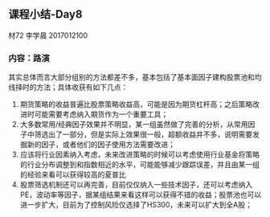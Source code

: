 ## 课程小结-Day8

材72 李学晨 2017012100



### 内容：路演

其实总体而言大部分组别的方法都差不多，基本包括了基本面因子建构股票池和均线择时的方法；具体收获有如下几点：

1. 期货策略的收益普遍比股票策略收益高，可能是因为期货杠杆高；之后策略改进时可能需要考虑纳入期货作为一个重要工具；
2. 大多数常用/经典因子效果并不明显，某一组虽然做了完善的分析，从常用因子中筛选出了一部分，但是实际上效果很一般，超额收益并不多，说明需要发掘新的因子，或者他们的因子使用方法需要改进；
3. 应该将行业因素纳入考虑，未来改进策略的时候可以考虑使用行业基金将策略的行业分布调整到和指数相近的水平，可能能够减少跟踪误差，并且由某一组的经验来看可以获得较高的夏普比
4. 股票筛选机制还可以再完善，目前仅仅纳入一些技术因子，还可以考虑纳入PE，波动率等因子，据某组结果来看这样可以获得不错的收益；股票池也可以进一步扩大，目前为了控制风险仅选择了HS300，未来可以扩大到全A股；